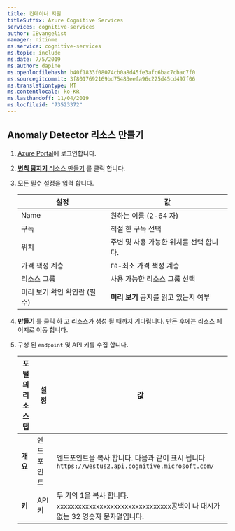```yaml
---
title: 컨테이너 지원
titleSuffix: Azure Cognitive Services
services: cognitive-services
author: IEvangelist
manager: nitinme
ms.service: cognitive-services
ms.topic: include
ms.date: 7/5/2019
ms.author: dapine
ms.openlocfilehash: b40f1833f08074cb0a8d45fe3afc6bac7cbac7f0
ms.sourcegitcommit: 3f8017692169bd75483eefa96c225d45cd497f06
ms.translationtype: MT
ms.contentlocale: ko-KR
ms.lasthandoff: 11/04/2019
ms.locfileid: "73523372"
---
```

## <a name="create-an-anomaly-detector-resource"></a>Anomaly Detector 리소스 만들기

1. [Azure Portal](https://portal.azure.com)에 로그인합니다.
1. [ **변칙 탐지기** 리소스 만들기](https://ms.portal.azure.com/#create/Microsoft.CognitiveServicesAnomalyDetector) 를 클릭 합니다.
1. 모든 필수 설정을 입력 합니다.

    |설정|값|
    |--|--|
    |Name|원하는 이름 (2-64 자)|
    |구독|적절 한 구독 선택|
    |위치|주변 및 사용 가능한 위치를 선택 합니다.|
    |가격 책정 계층|`F0`-최소 가격 책정 계층|
    |리소스 그룹|사용 가능한 리소스 그룹 선택|
    |미리 보기 확인 확인란 (필수)|**미리 보기** 공지를 읽고 있는지 여부|

1. **만들기** 를 클릭 하 고 리소스가 생성 될 때까지 기다립니다. 만든 후에는 리소스 페이지로 이동 합니다.
1. 구성 된 `endpoint` 및 API 키를 수집 합니다.

    |포털의 리소스 탭|설정|값|
    |--|--|--|
    |**개요**|엔드포인트|엔드포인트을 복사 합니다. 다음과 같이 표시 됩니다 `https://westus2.api.cognitive.microsoft.com/`|
    |**키**|API 키|두 키의 1을 복사 합니다. `xxxxxxxxxxxxxxxxxxxxxxxxxxxxxxxx`공백이 나 대시가 없는 32 영숫자 문자열입니다.|



